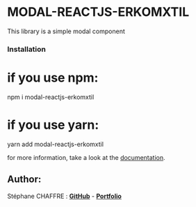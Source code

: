 # MODAL-REACTJS-ERKOMXTIL

This library is a simple modal component

### Installation

# if you use npm:
npm i modal-reactjs-erkomxtil

# if you use yarn: 
yarn add modal-reactjs-erkomxtil

for more information, take a look at the [documentation](https://erkomxtil.github.io/simple-modal/out/index.html).

## Author:
Stéphane CHAFFRE : [**GitHub**](https://github.com/Erkomxtil) - [**Portfolio**](https://delastef.netlify.app/)